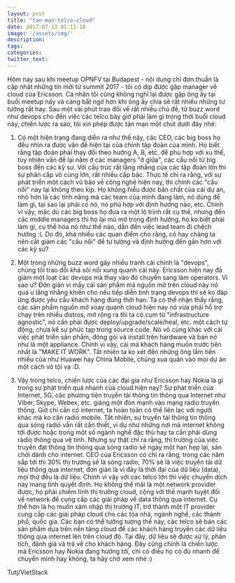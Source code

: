 ```yaml
---
layout: post
title: "tan-man-telco-cloud"
date: 2017-07-13 01:11:18
image: '/assets/img/'
description:
tags:
categories:
twitter_text:
---
```


Hôm nay sau khi meetup OPNFV tại Budapest - nội dung chỉ đơn thuần là cập nhật những tin mới từ summit 2017 - tôi có dịp được gặp manager về cloud của Ericsson. Cá nhân tôi cũng không nghĩ lại được gặp ông ấy tại buổi meetup này và càng bất ngờ hơn khi ông ấy chia sẻ rất nhiều những tư tưởng rất hay. Sau một vài phút trao đổi về rất nhiều chủ đề, từ buzz word như devops cho đến việc các telco bây giờ phải làm gì trong thời buổi cloud này, chiến lược ra sao, tôi xin phép được tản mạn một chút dưới đây nhé:


1. Có một hiện trạng đang diễn ra như thế này, các CEO, các big boss họ đều nhìn ra được vấn đề hiện tại của chính tập đoàn của mình. Họ biết rằng tập đoàn phải thay đổi theo hướng A, B, etc. để phù hợp với xu thế, tuy nhiên vấn đề lại nằm ở các managers "ở giữa", các cầu nối từ big boss đến các kỹ sư. Với cấu trúc rất lằng nhằng của các tập đoàn lớn thì sự phân cấp vô cùng lớn, rất nhiều cấp bậc. Thực tế chỉ ra rằng, với sự phát triển một cách vũ bão về công nghệ hiện nay, thì chính các "cầu nối" này lại không theo kịp. Họ không hiểu được bản chất của cái dự án, nhỏ hơn là các tính năng mà các team của mình đang làm, nó dùng để làm gì, tại sao lại phải có nó, nó phù hợp với định hướng nào, etc. Chính vì vậy, mặc dù các big boss họ đưa ra một lộ trình rất cụ thể, nhưng đến các middle managers thì họ lại mù mờ trong định hướng, họ ko biết phải làm gì, cụ thể hóa nó như thế nào, dẫn đến việc lead team đi chệch hướng :(. Do đó, khá nhiều các quan điểm cho rằng, có hay chăng ta nên cắt giảm các "cầu nối" để tư tưởng và định hướng đến gần hơn với các kỹ sư?


2. Một trong những buzz word gây nhiều tranh cãi chính là "devops", chúng tôi trao đổi khá sôi nổi xung quanh cái này. Ericsson hiện nay đã giảm một loạt các devops mà thay vào đó chuyển sang làm operators. Vì sao ư? Đơn giản vì mấy cái sản phẩm mã nguồn mở trên cloud này nó quá ư lằng nhằng khiến cho nếu tiếp diễn tình trạng devops thì sẽ ko đáp ứng được yêu cầu khách hàng đúng thời hạn. Ta có thể nhận thấy rằng, các sản phẩm nguồn mở xoay quanh cloud hiện nay nó vừa phải hỗ trợ chạy trên nhiều distros, mở rộng ra thì ta có cụm từ "infrastructure agnostic", nó cần phải được deploy/upgrade/scale/heal, etc. một cách tự động, chưa kể sự phức tạp trong source code. Nó vô cùng khác với cái việc phát triển sản phẩm, đóng gói và install trên hardware và bán nó như là một appliance. Chính vì vậy, cái mà khách hàng muốn trước tiên nhất là "MAKE IT WORK". Tất nhiên ta ko xét đến những ông lắm tiền nhiều của như Huawei hay China Mobile, chúng xua quân vào mọi dự án một cách vô tội vạ :D.


3. Vậy trong telco, chiến lược của các đại gia như Ericsson hay Nokia là gì trong sự phát triển quá nhanh của cloud hiện nay? Sự phát triển của Internet, 5G, các phương tiện truyền tải thông tin thông qua Internet như Viber, Skype, Webex, etc. giáng một đòn mạnh vào mạng radio truyền thống. Giờ chỉ cần có internet, ta hoàn toàn có thể liên lạc với người khác mà ko cần radio mobile. Tất nhiên, sự truyền tài thông tin thông qua sóng radio vẫn rất cần thiết, ví dụ như những nơi mà internet không tới được hoặc trong một số ngành nghề đặc thù hay ta cần phải dùng radio thông qua vệ tinh. Nhưng sự thật chỉ ra rằng, thị trường của việc truyền đạt thông tin thông qua sóng radio sẽ ngày một hạn hẹp lại, sân chơi dành cho internet. CEO của Ericsson có chỉ ra rằng, trong các năm sắp tới thì 30% thị trường sẽ là sóng radio, 70% sẽ là việc truyền tải dữ liệu thông qua internet, đơn giản là vì đây là thời đại của dữ liệu (data), mọi thứ đều là dữ liệu. Chính vì vậy với các telco lớn thì việc chuyển dịch này mang tính quyết định. Họ không thể mãi là một network provider được, họ phải chiếm lĩnh thị trường cloud, cộng với thế mạnh tuyệt đối về network để cung cấp các giải pháp về data thông qua internet. Cụ thể hơn là họ muốn xâm nhập thị trường IT, trở thành một IT provider cung cấp các giải pháp cloud cho các tòa nhà, ngành nghề, các thành phố, quốc gia. Các bạn có thể tưởng tượng thế này, các telco sẽ bán các sản phẩm dựa trên nền tảng cloud để các khách hàng truyền các dữ liệu thông qua internet lên trên cloud đó. Tại đây, dữ liệu sẽ được xử lý, phân tích, đánh giá và trả về cho khách hàng. Đây cũng chính là chiến lược mà Ericsson hay Nokia đang hướng tới, chỉ có điều họ có đủ nhanh để chuyển mình hay không, ta hãy chờ xem nhé :)



Tutj/VietStack


